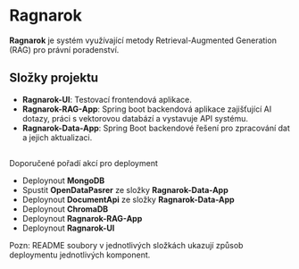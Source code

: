 # Ragnarok

**Ragnarok** je systém využívající metody Retrieval-Augmented Generation (RAG) pro právní poradenství.

## Složky projektu
- **Ragnarok-UI**: Testovací frontendová aplikace.
- **Ragnarok-RAG-App**: Spring boot backendová aplikace zajišťující AI dotazy, práci s vektorovou databází a vystavuje API systému.
- **Ragnarok-Data-App**: Spring Boot backendové řešení pro zpracování dat a jejich aktualizaci.

##
Doporučené pořadí akcí pro deployment

- Deploynout **MongoDB**
- Spustit **OpenDataPasrer** ze složky **Ragnarok-Data-App**
- Deploynout **DocumentApi** ze složky **Ragnarok-Data-App**
- Deploynout **ChromaDB**
- Deploynout **Ragnarok-RAG-App**
- Deploynout **Ragnarok-UI**

Pozn: README soubory v jednotlivých složkách ukazují způsob deploymentu jednotlivých komponent.





